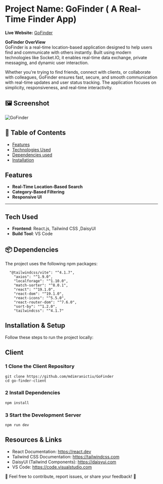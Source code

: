 # Project Name: GoFinder ( A Real-Time Finder App)


**Live Website:** [GoFinder](https://go-finder-client.vercel.app/) 

**GoFinder OverView**  
GoFinder is a real-time location-based application designed to help users find and communicate with others instantly. Built using modern technologies like Socket.IO, it enables real-time data exchange, private messaging, and dynamic user interaction.

Whether you're trying to find friends, connect with clients, or collaborate with colleagues, GoFinder ensures fast, secure, and smooth communication with real-time updates and user status tracking. The application focuses on simplicity, responsiveness, and real-time interactivity.

 ## 🖼 Screenshot  
![GoFinder](https://i.ibb.co/4RXxQpzF/Screenshot-1-6-2025-21511-localhost.jpg)

## 📖 Table of Contents

- [Features](#features)
- [Technologies Used](#technologies-used)
- [Dependencies used](#dependencies-used)
- [Installation](#installation)


## Features  

- **Real-Time Location-Based Search**  
- **Category-Based Filtering**   
- **Responsive UI**

---

##  Tech Used 

- **Frontend**: React.js, Tailwind CSS ,DaisyUI  
- **Build Tool**: VS Code


## 📦 Dependencies  
The project uses the following npm packages:  
```
  "@tailwindcss/vite": "^4.1.7",
    "axios": "^1.9.0",
    "localforage": "^1.10.0",
    "match-sorter": "^8.0.1",
    "react": "^19.1.0",
    "react-dom": "^19.1.0",
    "react-icons": "^5.5.0",
    "react-router-dom": "^7.6.0",
    "sort-by": "^1.2.0",
    "tailwindcss": "^4.1.7"
```

##  Installation & Setup  
Follow these steps to run the project locally:  
 ## Client
### 1 Clone the Client Repository  
```
git clone https://github.com/mdimranictiu/GoFinder
cd go-finder-client
```

### 2 Install Dependencies
```
npm install
```
### 3 Start the Development Server
```
npm run dev
```
 ## Resources & Links
- React Documentation: https://react.dev
- Tailwind CSS Documentation: https://tailwindcss.com
- DaisyUI (Tailwind Components): https://daisyui.com
- VS Code: https://code.visualstudio.com

📌 Feel free to contribute, report issues, or share your feedback! 🚀
